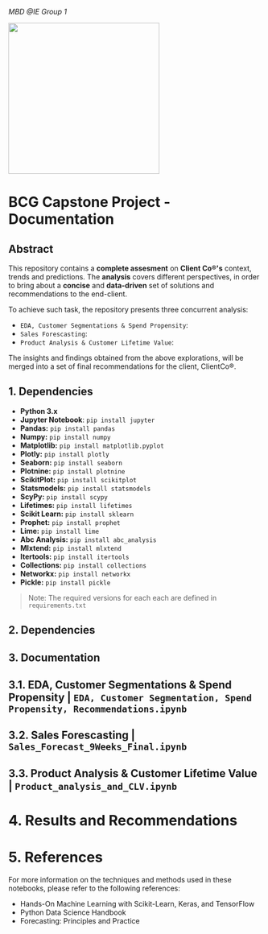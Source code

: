 _MBD @IE_
_Group 1_

<img width="300" style="float:center" 
     src="https://upload.wikimedia.org/wikipedia/commons/thumb/e/e8/BCG_Corporate_Logo.svg/2048px-BCG_Corporate_Logo.svg.png" />

# BCG Capstone Project - Documentation

## Abstract

This repository contains a **complete assesment** on **Client Co®'s** context, trends and predictions. The **analysis** covers different perspectives, in order to bring about a **concise** and **data-driven** set of solutions and recommendations to the end-client.

To achieve such task, the repository presents three concurrent analysis:

* `EDA, Customer Segmentations & Spend Propensity`: 
* `Sales Forescasting`: 
* `Product Analysis & Customer Lifetime Value`: 

The insights and findings obtained from the above explorations, will be merged into a set of final recommendations for the client, ClientCo®.


## 1. Dependencies

- **Python 3.x**
- **Jupyter Notebook**: `pip install jupyter`
- **Pandas:** `pip install pandas`
- **Numpy:** `pip install numpy`
- **Matplotlib:** `pip install matplotlib.pyplot`
- **Plotly:** `pip install plotly`
- **Seaborn:** `pip install seaborn`
- **Plotnine:** `pip install plotnine`
- **ScikitPlot:** `pip install scikitplot`
- **Statsmodels:** `pip install statsmodels`
- **ScyPy:** `pip install scypy`
- **Lifetimes:** `pip install lifetimes`
- **Scikit Learn:** `pip install sklearn`
- **Prophet:** `pip install prophet`
- **Lime:** `pip install lime`
- **Abc Analysis:** `pip install abc_analysis`
- **Mlxtend:** `pip install mlxtend`
- **Itertools:** `pip install itertools`
- **Collections:** `pip install collections`
- **Networkx:** `pip install networkx`
- **Pickle:** `pip install pickle`


> Note: The required versions for each each are defined in `requirements.txt`


## 2. Dependencies

## 3. Documentation

## 3.1. EDA, Customer Segmentations & Spend Propensity | `EDA, Customer Segmentation, Spend Propensity, Recommendations.ipynb`

## 3.2. Sales Forescasting | `Sales_Forecast_9Weeks_Final.ipynb`

## 3.3. Product Analysis & Customer Lifetime Value | `Product_analysis_and_CLV.ipynb`




# 4. Results and Recommendations


# 5. References

For more information on the techniques and methods used in these notebooks, please refer to the following references:

- Hands-On Machine Learning with Scikit-Learn, Keras, and TensorFlow
- Python Data Science Handbook
- Forecasting: Principles and Practice

